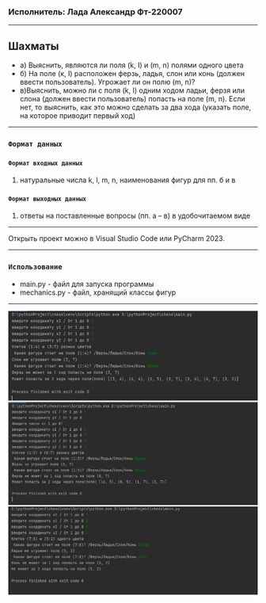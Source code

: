 ### Исполнитель: Лада Александр Фт-220007

---

## Шахматы
* а) Выяснить, являются ли поля (k, I) и (m, n) полями одного цвета
* б) На поле (к, I) расположен ферзь, ладья, слон или конь (должен ввести пользователь). Угрожает ли он полю (m, n)?
* в)Выяснить, можно ли с поля (k, I) одним ходом ладьи, ферзя или слона (должен ввести пользователь) попасть на поле (m, n). Если нет, то выяснить, как это можно сделать за два хода (указать поле, на которое приводит первый ход)

---

### `Формат данных`
#### `Формат входных данных`
1. натуральные числа k, l, m, n, наименования фигур для пп. б и в
#### `Формат выходных данных`
1. ответы на поставленные вопросы (пп. а – в) в удобочитаемом виде

---

Открыть проект можно в Visual Studio Code или PyCharm 2023.

---

### `Использование`

* main.py - файл для запуска программы
* mechanics.py - файл, хранящий классы фигур
---
![img.png](img.png)
![img_1.png](img_1.png)
![img_2.png](img_2.png)